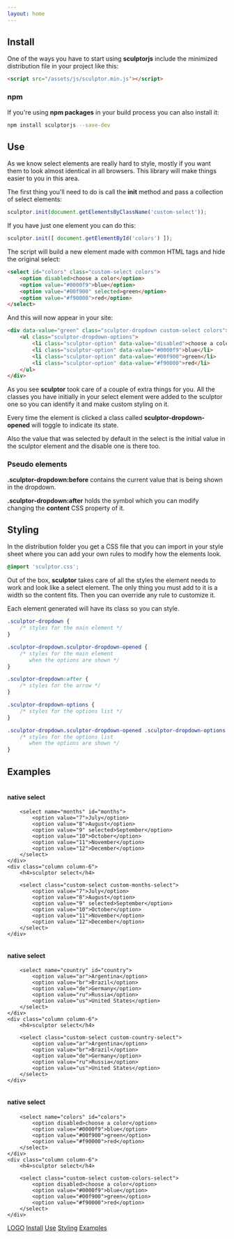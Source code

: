 ```yaml
---
layout: home
---
```


<div id="install"></div>

## Install

One of the ways you have to start using **sculptorjs** include the minimized distribution file in your project like this:

```html
<script src="/assets/js/sculptor.min.js"></script>
```

### npm 

If you're using **npm packages** in your build process you can also install it:

```bash
npm install sculptorjs --save-dev
```

<div id="use"></div>

## Use

As we know select elements are really hard to style, mostly if you want them to look almost identical in all browsers. This library will make things easier to you in this area.

The first thing you'll need to do is call the **init** method and pass a collection of select elements:

```js
sculptor.init(document.getElementsByClassName('custom-select'));
```

If you have just one element you can do this:

```js
sculptor.init([ document.getElementById('colors') ]);
```

The script will build a new element made with common HTML tags and hide the original select:

```html
<select id="colors" class="custom-select colors">
    <option disabled>choose a color</option>
    <option value="#0000f9">blue</option>
    <option value="#00f900" selected>green</option>
    <option value="#f90000">red</option>
</select>
```

And this will now appear in your site:

```html
<div data-value="green" class="sculptor-dropdown custom-select colors">
    <ul class="sculptor-dropdown-options">
        <li class="sculptor-option" data-value="disabled">choose a color</li>
        <li class="sculptor-option" data-value="#0000f9">blue</li>
        <li class="sculptor-option" data-value="#00f900">green</li>
        <li class="sculptor-option" data-value="#f90000">red</li>
    </ul>
</div>
```

As you see **sculptor** took care of a couple of extra things for you. All the classes you have initially in your select element were added to the sculptor one so you can identify it and make custom styling on it.

Every time the element is clicked a class called **sculptor-dropdown-opened** will toggle to indicate its state.

Also the value that was selected by default in the select is the initial value in the sculptor element and the disable one is there too.

### Pseudo elements

**.sculptor-dropdown:before** contains the current value that is being shown in the dropdown.

**.sculptor-dropdown:after** holds the symbol which you can modify changing the **content** CSS property of it.


<div id="styling"></div>

## Styling

In the distribution folder you get a CSS file that you can import in your style sheet where you can add your own rules to modify how the elements look.

```css
@import 'sculptor.css';
```

Out of the box, **sculptor** takes care of all the styles the element needs to work and look like a select element. The only thing you must add to it is a width so the content fits. Then you can override any rule to customize it.

Each element generated will have its class so you can style.

```css
.sculptor-dropdown {
    /* styles for the main element */
}

.sculptor-dropdown.sculptor-dropdown-opened {
    /* styles for the main element 
       when the options are shown */
}

.sculptor-dropdown:after {
    /* styles for the arrow */
}

.sculptor-dropdown-options {
    /* styles for the options list */
}

.sculptor-dropdown.sculptor-dropdown-opened .sculptor-dropdown-options {
    /* styles for the options list 
       when the options are shown */
}
```

<div id="examples"></div>

## Examples

<div class="inner-row row">
    <div class="column column-6">
        <h4>native select</h4>

        <select name="months" id="months">
            <option value="7">July</option>
            <option value="8">August</option>
            <option value="9" selected>September</option>
            <option value="10">October</option>
            <option value="11">November</option>
            <option value="12">December</option>
        </select>
    </div>
    <div class="column column-6">
        <h4>sculptor select</h4>

        <select class="custom-select custom-months-select">
            <option value="7">July</option>
            <option value="8">August</option>
            <option value="9" selected>September</option>
            <option value="10">October</option>
            <option value="11">November</option>
            <option value="12">December</option>
        </select>
    </div>
</div>

<div class="inner-row row">
    <div class="column column-6">
        <h4>native select</h4>

        <select name="country" id="country">
            <option value="ar">Argentina</option>
            <option value="br">Brazil</option>
            <option value="de">Germany</option>
            <option value="ru">Russia</option>
            <option value="us">United States</option>
        </select>
    </div>
    <div class="column column-6">
        <h4>sculptor select</h4>

        <select class="custom-select custom-country-select">
            <option value="ar">Argentina</option>
            <option value="br">Brazil</option>
            <option value="de">Germany</option>
            <option value="ru">Russia</option>
            <option value="us">United States</option>
        </select>
    </div>
</div>

<div class="inner-row row">
    <div class="column column-6">
        <h4>native select</h4>

        <select name="colors" id="colors">
            <option disabled>choose a color</option>
            <option value="#0000f9">blue</option>
            <option value="#00f900">green</option>
            <option value="#f90000">red</option>
        </select>
    </div>
    <div class="column column-6">
        <h4>sculptor select</h4>

        <select class="custom-select custom-colors-select">
            <option disabled>choose a color</option>
            <option value="#0000f9">blue</option>
            <option value="#00f900">green</option>
            <option value="#f90000">red</option>
        </select>
    </div>
</div>

<nav>
    <div class="row">
        <a class="nav-logo" href="#home">LOGO</a>
        <a class="nav-link" href="#install">Install</a>
        <a class="nav-link" href="#use">Use</a>
        <a class="nav-link" href="#styling">Styling</a>
        <a class="nav-link" href="#examples">Examples</a>
    </div>
</nav>
